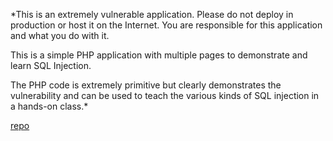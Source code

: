 *This is an extremely vulnerable application. Please do not deploy in production or host it on the Internet. You are responsible for this application and what you do with it.

This is a simple PHP application with multiple pages to demonstrate and learn SQL Injection.

The PHP code is extremely primitive but clearly demonstrates the vulnerability and can be used to teach the various kinds of SQL injection in a hands-on class.*

[repo](https://github.com/appsecco/sqlinjection-training-app)

